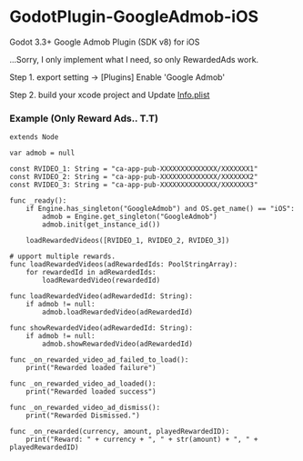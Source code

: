 # GodotPlugin-GoogleAdmob-iOS
Godot 3.3+ Google Admob Plugin (SDK v8) for iOS

...Sorry, I only implement what I need, so only RewardedAds work.

Step 1. export setting -> [Plugins] Enable 'Google Admob'

Step 2. build your xcode project and Update [Info.plist](https://developers.google.com/admob/ios/quick-start?hl=ko#update_your_infoplist)

### Example (Only Reward Ads.. T.T)
```
extends Node

var admob = null

const RVIDEO_1: String = "ca-app-pub-XXXXXXXXXXXXXX/XXXXXXX1"
const RVIDEO_2: String = "ca-app-pub-XXXXXXXXXXXXXX/XXXXXXX2"
const RVIDEO_3: String = "ca-app-pub-XXXXXXXXXXXXXX/XXXXXXX3"

func _ready():
	if Engine.has_singleton("GoogleAdmob") and OS.get_name() == "iOS":
		admob = Engine.get_singleton("GoogleAdmob")
		admob.init(get_instance_id())
	
	loadRewardedVideos([RVIDEO_1, RVIDEO_2, RVIDEO_3])

# upport multiple rewards.
func loadRewardedVideos(adRewardedIds: PoolStringArray):
	for rewardedId in adRewardedIds:
		loadRewardedVideo(rewardedId)

func loadRewardedVideo(adRewardedId: String):
	if admob != null:
		admob.loadRewardedVideo(adRewardedId)

func showRewardedVideo(adRewardedId: String):
	if admob != null:
		admob.showRewardedVideo(adRewardedId)

func _on_rewarded_video_ad_failed_to_load():
	print("Rewarded loaded failure")

func _on_rewarded_video_ad_loaded():
	print("Rewarded loaded success")

func _on_rewarded_video_ad_dismiss():
	print("Rewarded Dismissed.")

func _on_rewarded(currency, amount, playedRewardedID):
	print("Reward: " + currency + ", " + str(amount) + ", " + playedRewardedID)
```
